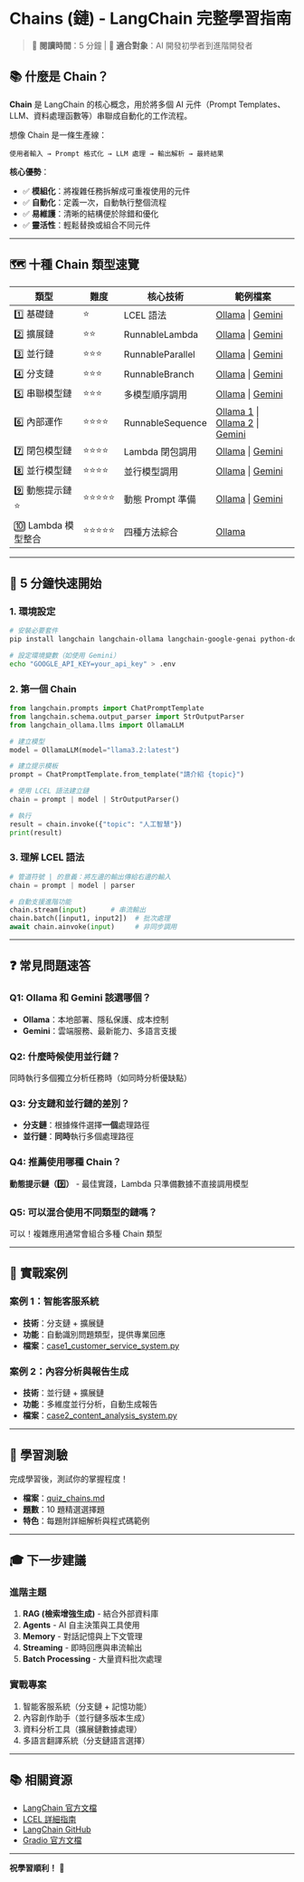 # Chains (鏈) - LangChain 完整學習指南

> 📖 **閱讀時間**：5 分鐘 | 🎯 **適合對象**：AI 開發初學者到進階開發者

## 📚 什麼是 Chain？

**Chain** 是 LangChain 的核心概念，用於將多個 AI 元件（Prompt Templates、LLM、資料處理函數等）串聯成自動化的工作流程。

想像 Chain 是一條生產線：
```
使用者輸入 → Prompt 格式化 → LLM 處理 → 輸出解析 → 最終結果
```

**核心優勢**：
- ✅ **模組化**：將複雜任務拆解成可重複使用的元件
- ✅ **自動化**：定義一次，自動執行整個流程
- ✅ **易維護**：清晰的結構便於除錯和優化
- ✅ **靈活性**：輕鬆替換或組合不同元件

---

## 🗺️ 十種 Chain 類型速覽

| 類型 | 難度 | 核心技術 | 範例檔案 |
|------|------|----------|----------|
| 1️⃣ 基礎鏈 | ⭐ | LCEL 語法 | [Ollama](1_chains_basics_ollama.ipynb) \| [Gemini](1_chains_basics_gemini.ipynb) |
| 2️⃣ 擴展鏈 | ⭐⭐ | RunnableLambda | [Ollama](2_chains_extended_ollama.ipynb) \| [Gemini](2_chains_extended_gemini.ipynb) |
| 3️⃣ 並行鏈 | ⭐⭐⭐ | RunnableParallel | [Ollama](3_chains_parallel_ollama.ipynb) \| [Gemini](3_chains_parallel_gemini.ipynb) |
| 4️⃣ 分支鏈 | ⭐⭐⭐ | RunnableBranch | [Ollama](4_chains_branching_ollama.ipynb) \| [Gemini](4_chains_branching_gemini.ipynb) |
| 5️⃣ 串聯模型鏈 | ⭐⭐⭐ | 多模型順序調用 | [Ollama](5_chains_sequential_model_ollama.ipynb) \| [Gemini](5_chains_sequential_model_gemini.ipynb) |
| 6️⃣ 內部運作 | ⭐⭐⭐⭐ | RunnableSequence | [Ollama 1](6_chains_under_the_hood_ollama1.ipynb) \| [Ollama 2](6_chains_under_the_hood_ollama2.ipynb) \| [Gemini](6_chains_under_the_hood_gemini.ipynb) |
| 7️⃣ 閉包模型鏈 | ⭐⭐⭐⭐ | Lambda 閉包調用 | [Ollama](7_chains_closure_model_ollama.ipynb) \| [Gemini](7_chains_closure_model_gemini.ipynb) |
| 8️⃣ 並行模型鏈 | ⭐⭐⭐⭐ | 並行模型調用 | [Ollama](8_chains_parallel_model_ollama.ipynb) \| [Gemini](8_chains_parallel_model_gemini.ipynb) |
| 9️⃣ 動態提示鏈 ⭐ | ⭐⭐⭐⭐⭐ | 動態 Prompt 準備 | [Ollama](9_chains_dynamic_prompt_ollama.ipynb) \| [Gemini](9_chains_dynamic_prompt_gemini.ipynb) |
| 🔟 Lambda 模型整合 | ⭐⭐⭐⭐⭐ | 四種方法綜合 | [Ollama](10_chains_lambda_integration_ollama.ipynb) |

---

## 🚀 5 分鐘快速開始

### 1. 環境設定
```bash
# 安裝必要套件
pip install langchain langchain-ollama langchain-google-genai python-dotenv

# 設定環境變數（如使用 Gemini）
echo "GOOGLE_API_KEY=your_api_key" > .env
```

### 2. 第一個 Chain
```python
from langchain.prompts import ChatPromptTemplate
from langchain.schema.output_parser import StrOutputParser
from langchain_ollama.llms import OllamaLLM

# 建立模型
model = OllamaLLM(model="llama3.2:latest")

# 建立提示模板
prompt = ChatPromptTemplate.from_template("請介紹 {topic}")

# 使用 LCEL 語法建立鏈
chain = prompt | model | StrOutputParser()

# 執行
result = chain.invoke({"topic": "人工智慧"})
print(result)
```

### 3. 理解 LCEL 語法
```python
# 管道符號 | 的意義：將左邊的輸出傳給右邊的輸入
chain = prompt | model | parser

# 自動支援進階功能
chain.stream(input)      # 串流輸出
chain.batch([input1, input2])  # 批次處理
await chain.ainvoke(input)     # 非同步調用
```

---

## ❓ 常見問題速答

### Q1: Ollama 和 Gemini 該選哪個？
- **Ollama**：本地部署、隱私保護、成本控制
- **Gemini**：雲端服務、最新能力、多語言支援

### Q2: 什麼時候使用並行鏈？
同時執行多個獨立分析任務時（如同時分析優缺點）

### Q3: 分支鏈和並行鏈的差別？
- **分支鏈**：根據條件選擇**一個**處理路徑
- **並行鏈**：**同時**執行多個處理路徑

### Q4: 推薦使用哪種 Chain？
**動態提示鏈（9️⃣）** - 最佳實踐，Lambda 只準備數據不直接調用模型

### Q5: 可以混合使用不同類型的鏈嗎？
可以！複雜應用通常會組合多種 Chain 類型

---

## 💼 實戰案例

### 案例 1：智能客服系統
- **技術**：分支鏈 + 擴展鏈
- **功能**：自動識別問題類型，提供專業回應
- **檔案**：[case1_customer_service_system.py](case1_customer_service_system.py)

### 案例 2：內容分析與報告生成
- **技術**：並行鏈 + 擴展鏈
- **功能**：多維度並行分析，自動生成報告
- **檔案**：[case2_content_analysis_system.py](case2_content_analysis_system.py)


---

## 📝 學習測驗

完成學習後，測試你的掌握程度！

- **檔案**：[quiz_chains.md](quiz_chains.md)
- **題數**：10 題精選選擇題
- **特色**：每題附詳細解析與程式碼範例

---

## 🎓 下一步建議

### 進階主題
1. **RAG (檢索增強生成)** - 結合外部資料庫
2. **Agents** - AI 自主決策與工具使用
3. **Memory** - 對話記憶與上下文管理
4. **Streaming** - 即時回應與串流輸出
5. **Batch Processing** - 大量資料批次處理

### 實戰專案
1. 智能客服系統（分支鏈 + 記憶功能）
2. 內容創作助手（並行鏈多版本生成）
3. 資料分析工具（擴展鏈數據處理）
4. 多語言翻譯系統（分支鏈語言選擇）

---

## 📚 相關資源

- [LangChain 官方文檔](https://python.langchain.com/)
- [LCEL 詳細指南](https://python.langchain.com/docs/expression_language/)
- [LangChain GitHub](https://github.com/langchain-ai/langchain)
- [Gradio 官方文檔](https://www.gradio.app/)

---

**祝學習順利！** 🚀
